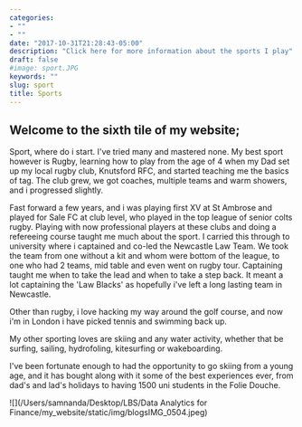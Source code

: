 ```yaml
---
categories:
- ""
- ""
date: "2017-10-31T21:28:43-05:00"
description: "Click here for more information about the sports I play"
draft: false
#image: sport.JPG
keywords: ""
slug: sport
title: Sports
---
```


## **Welcome to the sixth tile of my website;**

Sport, where do i start. I've tried many and mastered none. My best sport however is Rugby, learning how to play from the age of 4 when my Dad set up my local rugby club, Knutsford RFC, and started teaching me the basics of tag. The club grew, we got coaches, multiple teams and warm showers, and i progressed slightly. 

Fast forward a few years, and i was playing first XV at St Ambrose and played for Sale FC at club level, who played in the top league of senior colts rugby. Playing with now professional players at these clubs and doing a refereeing course taught me much about the sport. I carried this through to university where i captained and co-led the Newcastle Law Team. We took the team from one without a kit and whom were bottom of the league, to one who had 2 teams, mid table and even went on rugby tour. Captaining taught me when to take the lead and when to take a step back. It meant a lot captaining the 'Law Blacks' as hopefully i've left a long lasting team in Newcastle.

Other than rugby, i love hacking my way around the golf course, and now i'm in London i have picked tennis and swimming back up.

My other sporting loves are skiing and any water activity, whether that be surfing, sailing, hydrofoling, kitesurfing or wakeboarding. 

I've been fortunate enough to had the opportunity to go skiing from a young age, and it has bought along with it some of the best experiences ever, from dad's and lad's holidays to having 1500 uni students in the Folie Douche.

![](/Users/samnanda/Desktop/LBS/Data Analytics for Finance/my_website/static/img/blogsIMG_0504.jpeg)